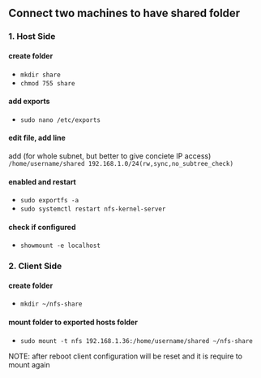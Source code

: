 ## Connect two machines to have shared folder

### 1. Host Side

#### create folder
- ``mkdir share``
- ``chmod 755 share``

#### add exports
- ``sudo nano /etc/exports``

#### edit file, add line
add (for whole subnet, but better to give conciete IP access)
``/home/username/shared 192.168.1.0/24(rw,sync,no_subtree_check)``

#### enabled and restart
- ``sudo exportfs -a``
- ``sudo systemctl restart nfs-kernel-server``

#### check if configured
- ``showmount -e localhost``

### 2. Client Side

#### create folder
- ``mkdir ~/nfs-share``

#### mount folder to exported hosts folder 
- ``sudo mount -t nfs 192.168.1.36:/home/username/shared ~/nfs-share``

NOTE: after reboot client configuration will be reset and it is require to mount again
